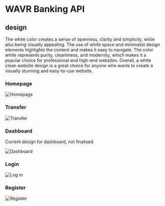 # WAVR Banking API


## design


The white color creates a sense of openness, clarity and simplicity, while also being visually appealing. The use of white space and minimalist design elements highlights the content and makes it easy to navigate. 
The color white represents purity, cleanliness, and modernity, which makes it a popular choice for professional and high-end websites. Overall, a white clean website design is a great choice for anyone who wants to create a visually stunning and easy-to-use website.


### Homepage


![Homepage](https://github.com/sahibthecreator/Java-Banking-App-REST-API/assets/90270910/cc61c611-92c4-49af-a7ea-1ea9816c7b0f)


### Transfer 


![Transfer](https://github.com/sahibthecreator/Java-Banking-App-REST-API/assets/90270910/7e8803a2-bd4c-4a26-a598-41ea5c62a081)


### Dashboard
Current design for dashboard, not finalised


![Dashboard](https://github.com/sahibthecreator/Java-Banking-App-REST-API/assets/90270910/3756f4a0-179d-4b9d-aa25-fd29edd9fe59)

### Login

![Log in](https://github.com/sahibthecreator/Java-Banking-App-REST-API/assets/90270910/c46d9340-9bd7-420d-8a79-a50ebd90440a)

### Register

![Register](https://github.com/sahibthecreator/Java-Banking-App-REST-API/assets/90270910/1d0a2817-c4c9-4427-82aa-85d2a30eff04)
